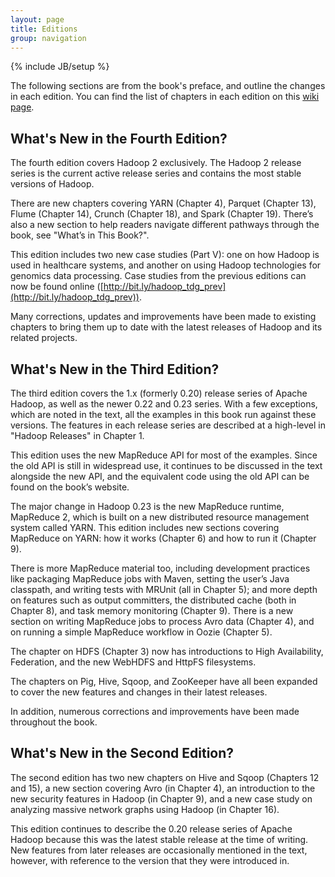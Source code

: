 ```yaml
---
layout: page
title: Editions
group: navigation
---
```

{% include JB/setup %}

The following sections are from the book's preface, and outline the changes in each edition.
You can find the list of chapters in each edition on this [wiki page](https://github.com/tomwhite/hadoop-book/wiki/Chapter-Numbers-By-Edition).

## What's New in the Fourth Edition?

The fourth edition covers Hadoop 2 exclusively. The Hadoop 2 release series is the current
active release series and contains the most stable versions of Hadoop.

There are new chapters covering YARN (Chapter 4), Parquet (Chapter 13), Flume (Chapter 14), Crunch (Chapter 18), and Spark (Chapter 19). There’s also a new section to help readers navigate different pathways through the book, see "What’s in This Book?".

This edition includes two new case studies (Part V): one on how Hadoop is used in healthcare systems, and another on using Hadoop technologies for genomics data processing. Case studies from the previous editions can now be found online ([http://bit.ly/hadoop_tdg_prev](http://bit.ly/hadoop_tdg_prev)).

Many corrections, updates and improvements have been made to existing chapters to bring them up to date with the latest releases of Hadoop and its related projects.

## What's New in the Third Edition?

The third edition covers the 1.x (formerly 0.20) release series of Apache Hadoop, as well as
the newer 0.22 and 0.23 series. With a few exceptions, which are noted in the text, all the
examples in this book run
against these versions. The features in each release series are described at a high-level
in &quot;Hadoop Releases&quot; in Chapter 1.

This edition uses the new MapReduce API for most of the examples. Since the old API is
still in widespread use, it continues to be discussed in the text alongside the new API, and the equivalent code
using the old API can be found on the book’s website.

The major change in Hadoop 0.23 is the new MapReduce runtime, MapReduce 2, which is
built on a new distributed resource management system called YARN. This edition includes
new sections covering MapReduce on YARN: how it works (Chapter 6)
and how to run it (Chapter 9).

There is more MapReduce material too, including development practices like packaging MapReduce jobs
with Maven, setting the user’s Java classpath, and writing tests with MRUnit (all in Chapter
5); and more depth on features such as output committers, the distributed
cache (both in Chapter 8), and task memory
monitoring (Chapter 9). There is a new section on
writing MapReduce jobs to process Avro data (Chapter 4), and on running a simple MapReduce workflow in Oozie (Chapter 5).

The chapter on HDFS (Chapter 3) now has introductions to High Availability, Federation, and the new WebHDFS and HttpFS filesystems.

The chapters on Pig, Hive, Sqoop, and ZooKeeper have all been expanded to cover the new features and changes in their latest releases.

In addition, numerous corrections and improvements have been made throughout the book.

## What's New in the Second Edition?

The second edition has two new chapters on Hive and Sqoop (Chapters 12 and 15), a new section covering Avro (in Chapter 4), an introduction to the new security features in Hadoop (in Chapter 9), and a new case study on analyzing massive network graphs using Hadoop (in Chapter 16).

This edition continues to describe the 0.20 release series of Apache Hadoop because this was the latest stable release at the time of writing. New features from later releases are occasionally mentioned in the text, however, with reference to the version that they were introduced in.